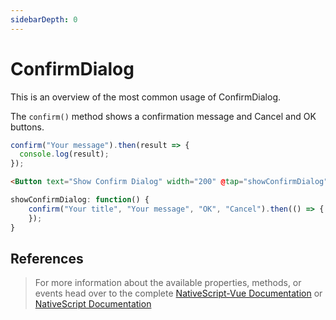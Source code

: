 ```yaml
---
sidebarDepth: 0
---
```


# ConfirmDialog

This is an overview of the most common usage of ConfirmDialog.

The `confirm()` method shows a confirmation message and Cancel and OK buttons.

```js
confirm("Your message").then(result => {
  console.log(result);
});
```

<DocExampleBox codeBox="https://codesandbox.io/s/m7xmj8xnxj?module=%2Fsrc%2FApp.vue">

```html
<Button text="Show Confirm Dialog" width="200" @tap="showConfirmDialog" />
```

```js
showConfirmDialog: function() {
    confirm("Your title", "Your message", "OK", "Cancel").then(() => {
    });
}
```

<ConfirmDialogDoc />
</DocExampleBox>

## References

> For more information about the available properties, methods, or events head over to the complete [NativeScript-Vue Documentation](https://nativescript-vue.org/en/docs/elements/dialogs/confirm/)
> or [NativeScript Documentation](https://docs.nativescript.org/api-reference/modules/_ui_dialogs_#confirm)